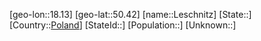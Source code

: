 ﻿---
location: [50.42,18.13]
type: City
tags:
- geo/City


SpocWebEntityId: 31954
isDeleted: false
confidential: public

---
[geo-lon::18.13]
[geo-lat::50.42]
[name::Leschnitz]
[State::]
[Country::[Poland](geo/Continent/Europe/Poland.md)]
[StateId::]
[Population::]
[Unknown::]

